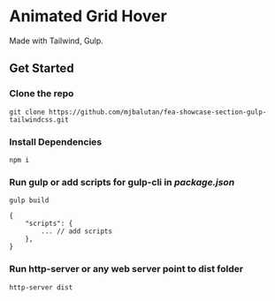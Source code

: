 # Animated Grid Hover
Made with Tailwind, Gulp.
## Get Started
### Clone the repo
`git clone https://github.com/mjbalutan/fea-showcase-section-gulp-tailwindcss.git`

###  Install Dependencies
`npm i`

### Run gulp or add scripts for gulp-cli in _package.json_
`gulp build`

```
{
    "scripts": {
        ... // add scripts
    }, 
}
```

### Run http-server or any web server point to dist folder
`http-server dist`
